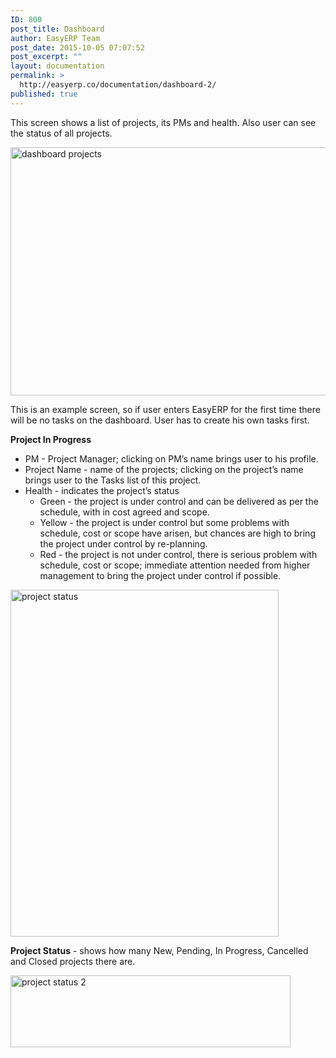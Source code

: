 ```yaml
---
ID: 800
post_title: Dashboard
author: EasyERP Team
post_date: 2015-10-05 07:07:52
post_excerpt: ""
layout: documentation
permalink: >
  http://easyerp.co/documentation/dashboard-2/
published: true
---
```

This screen shows a list of projects, its PMs and health. Also user can see the status of all projects.

<a href="https://easyerp.com/wp-content/uploads/2015/10/223.png"><img class="aligncenter size-full wp-image-974" src="https://easyerp.com/wp-content/uploads/2015/10/223.png" alt="dashboard projects" width="800" height="397" /></a>

This is an example screen, so if user enters EasyERP for the first time there will be no tasks on the dashboard. User has to create his own tasks first.

<strong>Project In Progress</strong>
<ul>
	<li>PM - Project Manager; clicking on PM’s name brings user to his profile.</li>
	<li>Project Name - name of the projects; clicking on the project’s name brings user to the Tasks list of this project.</li>
	<li>Health - indicates the project’s status
<ul>
	<li>Green - the project is under control and can be delivered as per the schedule, with in cost agreed and scope.</li>
	<li>Yellow - the project is under control but some problems with schedule, cost or scope have arisen, but chances are high to bring the project under control by re-planning.</li>
	<li>Red - the project is not under control, there is serious problem with schedule, cost or scope; immediate attention needed from higher management to bring the project under control if possible.</li>
</ul>
</li>
</ul>
<a href="https://easyerp.com/wp-content/uploads/2015/10/223-2.png"><img class="aligncenter size-full wp-image-976" src="https://easyerp.com/wp-content/uploads/2015/10/223-2.png" alt="project status" width="429" height="555" /></a>

<strong>Project Status</strong> - shows how many New, Pending, In Progress, Cancelled and Closed projects there are.

<a href="https://easyerp.com/wp-content/uploads/2015/10/223-3.png"><img class="aligncenter size-full wp-image-977" src="https://easyerp.com/wp-content/uploads/2015/10/223-3.png" alt="project status 2" width="448" height="115" /></a>